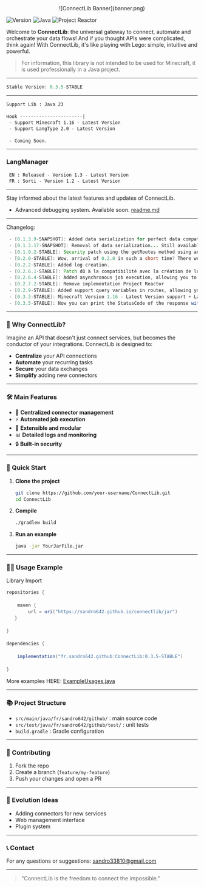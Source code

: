 <center>
 ![ConnectLib Banner](banner.png)
</center>



![Version](https://img.shields.io/github/v/tag/Sandro642/ConnectLib?label=Version\&style=for-the-badge\&color=blue\&logo=github) ![Java](https://img.shields.io/badge/java-%23ED8B00.svg?style=for-the-badge\&logo=openjdk\&logoColor=white) ![Project Reactor](https://img.shields.io/badge/Project%20Reactor-6DB33F?style=for-the-badge\&logo=spring\&logoColor=white)

Welcome to **ConnectLib**: the universal gateway to connect, automate and orchestrate your data flows! And if you thought APIs were complicated, think again! With ConnectLib, it's like playing with Lego: simple, intuitive and powerful.

> For information, this library is not intended to be used for Minecraft, it is used professionally in a Java project.

***

```java
Stable Version: 0.3.5-STABLE
```

***

```java[build.gradle](build.gradle)
Support Lib : Java 23

Hook -----------------------|
 - Support Minecraft 1.16 - Latest Version
 - Support LangType 2.0 - Latest Version

 - Coming Soon.
```

***

### LangManager

```
 EN : Released - Version 1.3 - Latest Version
 FR : Sorti - Version 1.2 - Latest Version
```

***

Stay informed about the latest features and updates of ConnectLib.

* Advanced debugging system. Available soon. [readme.md](./)

***

Changelog:

```java
 - [0.1.3.9-SNAPSHOT]: Added data serialization for perfect data compatibility with HOOK.
 - [0.1.3.17-SNAPSHOT]: Removal of data serialization... Still available from the /feature/serializer branch. Useful if processes are not initialized in the same environment.
 - [0.1.9.2-STABLE]: Security patch using the getRoutes method using an enumeration class for routeName: StackOverflowError... + Creation of maps according to the desired variable type.
 - [0.2.0-STABLE]: Wow, arrival of 0.2.0 in such a short time? There were things to do on this project ;)
 - [0.2.2-STABLE]: Added log creation. 
 - [0.2.6.1-STABLE]: Patch dû à la compatibilité avec la création de log et le Hook Minecraft.
 - [0.2.6.4-STABLE]: Added asynchronous job execution, allowing you to run tasks in the background without blocking your main application thread.
 - [0.2.7.2-STABLE]: Remove implementation Project Reactor
 - [0.2.9-STABLE]: Added support query variables in routes, allowing you to pass parameters directly in the URL.
 - [0.3.3-STABLE]: Minecraft Version 1.16 - Latest Version support + LangType 2.0 - Remove AnnotHandler, you can use logger.showLogs(); to display logs.
 - [0.3.5-STABLE]: Now you can print the StatusCode of the response with ( response.getStatusCode(); )
```

***

### 🌟 Why ConnectLib?

Imagine an API that doesn't just connect services, but becomes the conductor of your integrations. ConnectLib is designed to:

* **Centralize** your API connections
* **Automate** your recurring tasks
* **Secure** your data exchanges
* **Simplify** adding new connectors

***

### 🛠️ Main Features

* 🔌 **Centralized connector management**
* ⚡ **Automated job execution**
* 🧩 **Extensible and modular**
* 📊 **Detailed logs and monitoring**
* 🔒 **Built-in security**

***

### 🚦 Quick Start

1.  **Clone the project**

    ```bash
    git clone https://github.com/your-username/ConnectLib.git
    cd ConnectLib
    ```
2.  **Compile**

    ```bash
    ./gradlew build
    ```
3.  **Run an example**

    ```bash
    java -jar YourJarFile.jar
    ```

***

### 🧑‍💻 Usage Example

Library Import

```java
repositories {
    
    maven {
        url = uri("https://sandro642.github.io/connectlib/jar")
   }
   
}

dependencies {
    
    implementation("fr.sandro642.github:ConnectLib:0.3.5-STABLE")
    
}

```

More examples HERE: [ExampleUsages.java](src/main/java/fr/sandro642/github/example/ExampleUsages.java)

***

### 📚 Project Structure

* `src/main/java/fr/sandro642/github/` : main source code
* `src/test/java/fr/sandro642/github/test/` : unit tests
* `build.gradle` : Gradle configuration

***

### 🤝 Contributing

1. Fork the repo
2. Create a branch (`feature/my-feature`)
3. Push your changes and open a PR

***

### 🧠 Evolution Ideas

* Adding connectors for new services
* Web management interface
* Plugin system

***

### 📞 Contact

For any questions or suggestions: [sandro33810@gmail.com](mailto:sandro33810@gmail.com)

***

> "ConnectLib is the freedom to connect the impossible."
